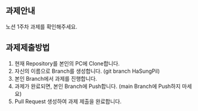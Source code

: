 ## 과제안내
노션 1주차 과제를 확인해주세요.

## 과제제출방법
1. 현재 Repository를 본인의 PC에 Clone합니다.
2. 자신의 이름으로 Branch를 생성합니다. (git branch HaSungPil)
3. 본인 Branch에서 과제를 진행합니다.
4. 과제가 완료되면, 본인 Branch에 Push합니다. (main Branch에 Push하지 마세요)
5. Pull Request 생성하여 과제 제출을 완료합니다.
